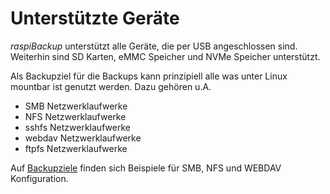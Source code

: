 # Unterstützte Geräte

*raspiBackup* unterstützt alle Geräte, die per USB angeschlossen sind.
Weiterhin sind SD Karten, eMMC Speicher und NVMe Speicher unterstützt.

Als Backupziel für die Backups kann prinzipiell alle was unter
Linux mountbar ist genutzt werden. Dazu gehören u.A.

  - SMB Netzwerklaufwerke
  - NFS Netzwerklaufwerke
  - sshfs Netzwerklaufwerke
  - webdav Netzwerklaufwerke
  - ftpfs Netzwerklaufwerke

Auf [Backupziele](backup-targets.md) finden sich Beispiele für SMB, NFS und WEBDAV Konfiguration.

[.status]: restructured

